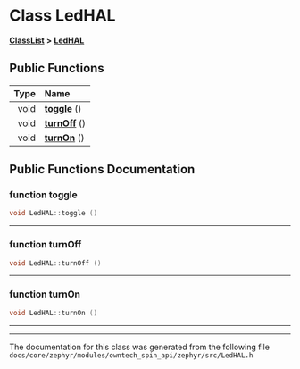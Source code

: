 

# Class LedHAL



[**ClassList**](annotated.md) **>** [**LedHAL**](classLedHAL.md)










































## Public Functions

| Type | Name |
| ---: | :--- |
|  void | [**toggle**](#function-toggle) () <br> |
|  void | [**turnOff**](#function-turnoff) () <br> |
|  void | [**turnOn**](#function-turnon) () <br> |




























## Public Functions Documentation




### function toggle 

```C++
void LedHAL::toggle () 
```




<hr>



### function turnOff 

```C++
void LedHAL::turnOff () 
```




<hr>



### function turnOn 

```C++
void LedHAL::turnOn () 
```




<hr>

------------------------------
The documentation for this class was generated from the following file `docs/core/zephyr/modules/owntech_spin_api/zephyr/src/LedHAL.h`

